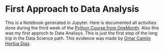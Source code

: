 # First Approach to Data Analysis
This is a Notebook generated in Jupyter. Here is documented all activities done during the third week of the [Python Course from OneMonth](https://onemonth.com/courses/python "Python Course from OneMonth").
Also this was my first approch to Data Analisys. This is just the first step of the long trip in the Data Science path.
This evidence was made by [Omar Camilo Hortúa Díaz](https://github.com/Camilo-Hortua "Omar Camilo Hortúa Díaz").
